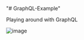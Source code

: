 "# GraphQL-Example" 

Playing around with GraphQL


![image](https://github.com/user-attachments/assets/eec7460d-6df1-4cd5-8391-301a9dbffabc)
